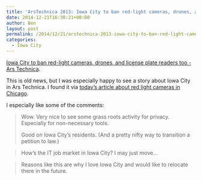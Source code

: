 ```yaml
---
title: 'ArsTechnica 2013: Iowa City to ban red-light cameras, drones, and license plate readers too'
date: 2014-12-21T16:30:21+00:00
author: Ben
layout: post
permalink: /2014/12/21/arstechnica-2013-iowa-city-to-ban-red-light-cameras-drones-and-license-plate-readers-too/
categories:
  - Iowa City
---
```

[Iowa City to ban red-light cameras, drones, and license plate readers too - Ars Technica](http://arstechnica.com/tech-policy/2013/06/iowa-city-to-ban-not-only-red-light-cameras-but-drones-license-plate-readers-too/).

This is old news, but I was especially happy to see a story about Iowa City in Ars Technica. I found it via [today&#8217;s article about red light cameras in Chicago](http://arstechnica.com/tech-policy/2014/12/major-chicago-study-finds-red-light-cameras-not-safer-cause-more-rear-end-injuries/).

I especially like some of the comments:

> Wow. Very nice to see some grass roots activity for privacy. Especially for non-necessary tools.
> 
> Good on Iowa City&#8217;s residents. (And a pretty nifty way to transition a petition to law.) 

> How&#8217;s the IT job market in Iowa City? I may just move... 

> Reasons like this are why I love Iowa City and would like to relocate there in the future.